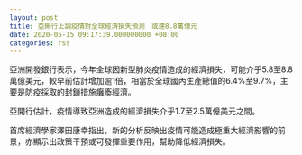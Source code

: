 ```yaml
---
layout: post
title: 亞開行上調疫情對全球經濟損失預測　或達8.8萬億元
date: 2020-05-15 09:17:39.000000000 +08:00
categories: rss
---
```


亞洲開發銀行表示，今年全球因新型肺炎疫情造成的經濟損失，可能介乎5.8至8.8萬億美元，較早前估計增加逾1倍，相當於全球國內生產總值的6.4%至9.7%，主要是防疫採取的封鎖措施癱瘓經濟。

亞開行估計，疫情導致亞洲造成的經濟損失介乎1.7至2.5萬億美元之間。

首席經濟學家澤田康幸指出，新的分析反映出疫情可能造成極重大經濟影響的前景，亦顯示出政策干預或可發揮重要作用，幫助降低經濟損失。
